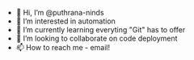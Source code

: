 - 👋 Hi, I’m @puthrana-ninds
- 👀 I’m interested in automation
- 🌱 I’m currently learning everyting "Git" has to offer
- 💞️ I’m looking to collaborate on code deployment
- 📫 How to reach me - email! 

<!---
puthrana-ninds/puthrana-ninds is a ✨ special ✨ repository because its `README.md` (this file) appears on your GitHub profile.
You can click the Preview link to take a look at your changes.
--->
